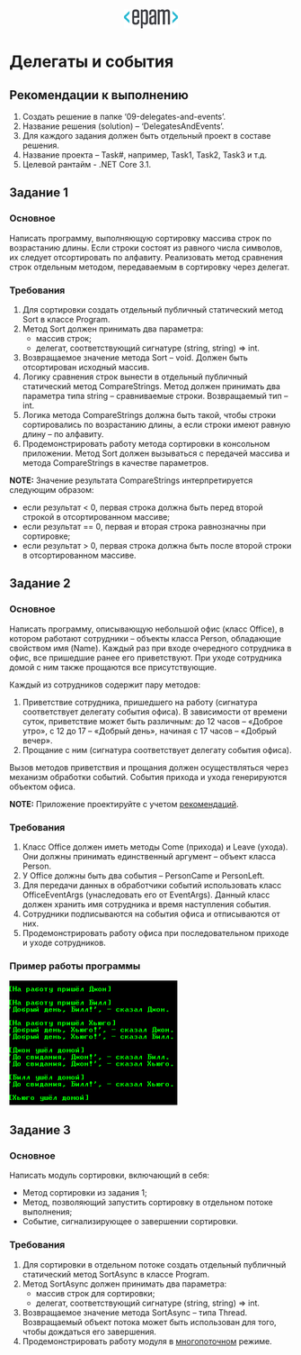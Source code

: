 <div style="text-align:center"><img src="media\epam_logo.png" style="width:1in;height:0.35417in" /></div>

# Делегаты и события

## Рекомендации к выполнению

1. Создать решение в папке ‘09-delegates-and-events’.
2. Название решения (solution) – ‘DelegatesAndEvents’.
3. Для каждого задания должен быть отдельный проект в составе решения.
4. Название проекта – Task\#, например, Task1, Task2, Task3 и т.д.
5. Целевой рантайм - .NET Core 3.1.

## Задание 1

### Основное

Написать программу, выполняющую сортировку массива строк по возрастанию длины. Если строки состоят из равного числа символов, их следует отсортировать по алфавиту. Реализовать метод сравнения строк отдельным методом, передаваемым в сортировку через делегат.

### Требования

1. Для сортировки создать отдельный публичный статический метод Sort в классе Program.
2. Метод Sort должен принимать два параметра:
    - массив строк;
    - делегат, соответствующий сигнатуре (string, string) =&gt; int.
3.  Возвращаемое значение метода Sort – void. Должен быть отсортирован исходный массив.
4.  Логику сравнения строк вынести в отдельный публичный статический метод CompareStrings. Метод должен принимать два параметра типа string – сравниваемые строки. Возвращаемый тип – int.
5. Логика метода CompareStrings должна быть такой, чтобы строки сортировались по возрастанию длины, а если строки имеют равную длину – по алфавиту.
6. Продемонстрировать работу метода сортировки в консольном приложении. Метод Sort должен вызываться с передачей массива и метода CompareStrings в качестве параметров.

<strong>NOTE:</strong> Значение результата CompareStrings интерпретируется следующим образом:
- если результат &lt; 0, первая строка должна быть перед второй строкой в отсортированном массиве;
- если результат == 0, первая и вторая строка равнозначны при сортировке;
- если результат &gt; 0, первая строка должна быть после второй строки
    в отсортированном массиве.

## Задание 2

### Основное

Написать программу, описывающую небольшой офис (класс Office), в котором работают сотрудники – объекты класса Person, обладающие свойством имя (Name). Каждый раз при входе очередного сотрудника в офис, все пришедшие ранее его приветствуют. При уходе сотрудника домой с ним также прощаются все присутствующие.

Каждый из сотрудников содержит пару методов:
1. Приветствие сотрудника, пришедшего на работу (сигнатура соответствует делегату события офиса). В зависимости от времени суток, приветствие может быть различным: до 12 часов – «Доброе утро», с 12 до 17 – «Добрый день», начиная с 17 часов – «Добрый вечер».
2. Прощание с ним (сигнатура соответствует делегату события офиса).

Вызов методов приветствия и прощания должен осуществляться через
механизм обработки событий.
События прихода и ухода генерируются объектом офиса.

<strong>NOTE:</strong> Приложение проектируйте с учетом [рекомендаций](https://docs.microsoft.com/en-us/dotnet/standard/events/).

### Требования

1. Класс Office должен иметь методы Come (прихода) и Leave (ухода). Они должны принимать единственный аргумент – объект класса Person.
2. У Office должны быть два события – PersonCame и PersonLeft.
3. Для передачи данных в обработчики событий использовать класс OfficeEventArgs (унаследовать его от EventArgs). Данный класс должен хранить имя сотрудника и время наступления события.
4. Сотрудники подписываются на события офиса и отписываются от них.
5. Продемонстрировать работу офиса при последовательном приходе и уходе сотрудников.

### Пример работы программы

<img src="09\media\image2.png" style="width:3.11458in;height:2.29722in" />

## Задание 3

### Основное

Написать модуль сортировки, включающий в себя:
- Метод сортировки из задания 1;
- Метод, позволяющий запустить сортировку в отдельном потоке выполнения;
- Событие, сигнализирующее о завершении сортировки.

### Требования

1. Для сортировки в отдельном потоке создать отдельный публичный статический метод SortAsync в классе Program.
2. Метод SortAsync должен принимать два параметра:
    - массив строк для сортировки;
    - делегат, соответствующий сигнатуре (string, string) =&gt; int.
3. Возвращаемое значение метода SortAsync – типа Thread. Возвращаемый объект потока может быть использован для того, чтобы дождаться его завершения.
4. Продемонстрировать работу модуля в [многопоточном](http://www.albahari.com/threading/) режиме.
